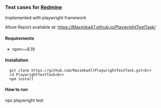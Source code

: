 <h3>Test cases for <a href="https://www.redmine.org/">Redmine</a></h3> <p>Implemented with playwright framework</p>

Allure Report available at: https://Maximka47.github.io/PlaywrightTestTask/

<h4>Requirements</h4>
<ul>
  <li>npm>=8.19</li>
</ul>

<h4>Installation</h4>

````
  git clone https://github.com/Maximka47/PlaywrightTestTask.git<br>
  cd PlaywrightTestTask<br>
  npm install
````

<h4>How to run</h4>
<p>npx playwright test</p>
